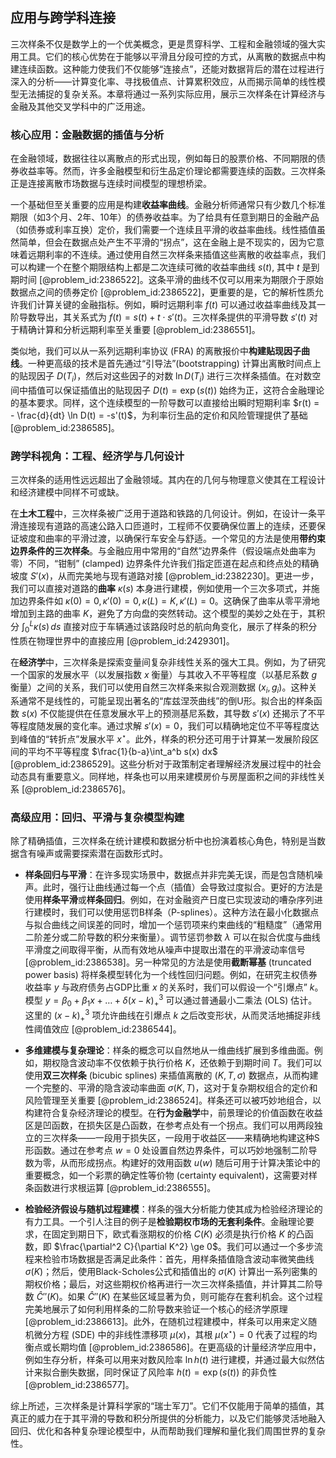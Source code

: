 ## 应用与跨学科连接

三次样条不仅是数学上的一个优美概念，更是贯穿科学、工程和金融领域的强大实用工具。它们的核心优势在于能够以平滑且分段可控的方式，从离散的数据点中构建连续函数。这种能力使我们不仅能够“连接点”，还能对数据背后的潜在过程进行深入的分析——计算变化率、寻找极值点、计算累积效应，从而揭示简单的线性模型无法捕捉的复杂关系。本章将通过一系列实际应用，展示三次样条在计算经济与金融及其他交叉学科中的广泛用途。

### 核心应用：金融数据的插值与分析

在金融领域，数据往往以离散点的形式出现，例如每日的股票价格、不同期限的债券收益率等。然而，许多金融模型和衍生品定价理论都需要连续的函数。三次样条正是连接离散市场数据与连续时间模型的理想桥梁。

一个基础但至关重要的应用是构建**收益率曲线**。金融分析师通常只有少数几个标准期限（如3个月、2年、10年）的债券收益率。为了给具有任意到期日的金融产品（如债券或利率互换）定价，我们需要一个连续且平滑的收益率曲线。线性插值虽然简单，但会在数据点处产生不平滑的“拐点”，这在金融上是不现实的，因为它意味着远期利率的不连续。通过使用自然三次样条来插值这些离散的收益率点，我们可以构建一个在整个期限结构上都是二次连续可微的收益率曲线 $s(t)$, 其中 $t$ 是到期时间 [@problem_id:2386522]。这条平滑的曲线不仅可以用来为期限介于原始数据点之间的债券定价 [@problem_id:2386522]，更重要的是，它的解析性质允许我们计算关键的金融指标。例如，瞬时远期利率 $f(t)$ 可以通过收益率曲线及其一阶导数导出，其关系式为 $f(t) = s(t) + t \cdot s'(t)$。三次样条提供的平滑导数 $s'(t)$ 对于精确计算和分析远期利率至关重要 [@problem_id:2386551]。

类似地，我们可以从一系列远期利率协议 (FRA) 的离散报价中**构建贴现因子曲线**。一种更高级的技术是首先通过“引导法”(bootstrapping) 计算出离散时间点上的贴现因子 $D(T_i)$，然后对这些因子的对数 $\ln D(T_i)$ 进行三次样条插值。在对数空间中插值可以保证插值出的贴现因子 $D(t) = \exp(s(t))$ 始终为正，这符合金融理论的基本要求。同样，这个连续模型的一阶导数可以直接给出瞬时短期利率 $r(t) = - \frac{d}{dt} \ln D(t) = -s'(t)$，为利率衍生品的定价和风险管理提供了基础 [@problem_id:2386585]。

### 跨学科视角：工程、经济学与几何设计

三次样条的适用性远远超出了金融领域。其内在的几何与物理意义使其在工程设计和经济建模中同样不可或缺。

在**土木工程**中，三次样条被广泛用于道路和铁路的几何设计。例如，在设计一条平滑连接现有道路的高速公路入口匝道时，工程师不仅要确保位置上的连续，还要保证坡度和曲率的平滑过渡，以确保行车安全与舒适。一个常见的方法是使用**带约束边界条件的三次样条**。与金融应用中常用的“自然”边界条件（假设端点处曲率为零）不同，“钳制” (clamped) 边界条件允许我们指定匝道在起点和终点处的精确坡度 $S'(x)$，从而完美地与现有道路对接 [@problem_id:2382230]。更进一步，我们可以直接对道路的**曲率** $\kappa(s)$ 本身进行建模，例如使用一个三次多项式，并施加边界条件如 $\kappa(0) = 0, \kappa'(0) = 0, \kappa(L) = K, \kappa'(L) = 0$。这确保了曲率从零平滑地增加到主路的曲率 $K$，避免了方向盘的突然转动。这个模型的美妙之处在于，其积分 $\int_0^L \kappa(s) \, ds$ 直接对应于车辆通过该路段时总的航向角变化，展示了样条的积分性质在物理世界中的直接应用 [@problem_id:2429301]。

在**经济学**中，三次样条是探索变量间复杂非线性关系的强大工具。例如，为了研究一个国家的发展水平（以发展指数 $x$ 衡量）与其收入不平等程度（以基尼系数 $g$ 衡量）之间的关系，我们可以使用自然三次样条来拟合观测数据 $(x_i, g_i)$。这种关系通常不是线性的，可能呈现出著名的“库兹涅茨曲线”的倒U形。拟合出的样条函数 $s(x)$ 不仅能提供在任意发展水平上的预测基尼系数，其导数 $s'(x)$ 还揭示了不平等程度随发展的变化率。通过求解 $s'(x) = 0$，我们可以精确地定位不平等程度达到峰值的“转折点”发展水平 $x^\star$。此外，样条的积分还可用于计算某一发展阶段区间的平均不平等程度 $\frac{1}{b-a}\int_a^b s(x) dx$ [@problem_id:2386529]。这些分析对于政策制定者理解经济发展过程中的社会动态具有重要意义。同样地，样条也可以用来建模房价与房屋面积之间的非线性关系 [@problem_id:2386576]。

### 高级应用：回归、平滑与复杂模型构建

除了精确插值，三次样条在统计建模和数据分析中也扮演着核心角色，特别是当数据含有噪声或需要探索潜在函数形式时。

- **样条回归与平滑**：在许多现实场景中，数据点并非完美无误，而是包含随机噪声。此时，强行让曲线通过每一个点（插值）会导致过度拟合。更好的方法是使用**样条平滑**或**样条回归**。例如，在对金融资产日度已实现波动的嘈杂序列进行建模时，我们可以使用惩罚B样条（P-splines）。这种方法在最小化数据点与拟合曲线之间误差的同时，增加一个惩罚项来约束曲线的“粗糙度”（通常用二阶差分或二阶导数的积分来衡量）。调节惩罚参数 $\lambda$ 可以在拟合优度与曲线平滑度之间取得平衡，从而有效地从噪声中提取出潜在的平滑波动率信号 [@problem_id:2386538]。另一种常见的方法是使用**截断幂基** (truncated power basis) 将样条模型转化为一个线性回归问题。例如，在研究主权债券收益率 $y$ 与政府债务占GDP比重 $x$ 的关系时，我们可以假设一个“引爆点” $k$。模型 $y = \beta_0 + \beta_1 x + \dots + \delta (x-k)_+^3$ 可以通过普通最小二乘法 (OLS) 估计。这里的 $(x-k)_+^3$ 项允许曲线在引爆点 $k$ 之后改变形状，从而灵活地捕捉非线性阈值效应 [@problem_id:2386544]。

- **多维建模与复杂理论**：样条的概念可以自然地从一维曲线扩展到多维曲面。例如，期权隐含波动率不仅依赖于执行价格 $K$，还依赖于到期时间 $T$。我们可以使用**双三次样条** (bicubic splines) 来插值离散的 $(K, T, \sigma)$ 数据点，从而构建一个完整的、平滑的隐含波动率曲面 $\sigma(K, T)$，这对于复杂期权组合的定价和风险管理至关重要 [@problem_id:2386524]。样条还可以被巧妙地组合，以构建符合复杂经济理论的模型。在**行为金融学**中，前景理论的价值函数在收益区是凹函数，在损失区是凸函数，在参考点处有一个拐点。我们可以用两段独立的三次样条——一段用于损失区，一段用于收益区——来精确地构建这种S形函数。通过在参考点 $w=0$ 处设置自然边界条件，可以巧妙地强制二阶导数为零，从而形成拐点。构建好的效用函数 $u(w)$ 随后可用于计算决策论中的重要概念，如一个彩票的确定性等价物 (certainty equivalent)，这需要对样条函数进行求根运算 [@problem_id:2386555]。

- **检验经济假设与随机过程建模**：样条的强大分析能力使其成为检验经济理论的有力工具。一个引人注目的例子是**检验期权市场的无套利条件**。金融理论要求，在固定到期日下，欧式看涨期权的价格 $C(K)$ 必须是执行价格 $K$ 的凸函数，即 $\frac{\partial^2 C}{\partial K^2} \ge 0$。我们可以通过一个多步流程来检验市场数据是否满足此条件：首先，用样条插值隐含波动率微笑曲线 $\sigma(K)$；然后，使用Black-Scholes公式和插值出的 $\sigma(K)$ 计算出一系列密集的期权价格；最后，对这些期权价格再进行一次三次样条插值，并计算其二阶导数 $\widehat{C}''(K)$。如果 $\widehat{C}''(K)$ 在某些区域显著为负，则可能存在套利机会。这个过程完美地展示了如何利用样条的二阶导数来验证一个核心的经济学原理 [@problem_id:2386613]。此外，在随机过程建模中，样条可以用来定义随机微分方程 (SDE) 中的非线性漂移项 $\mu(x)$，其根 $\mu(x^\star)=0$ 代表了过程的均衡点或长期均值 [@problem_id:2386586]。在更高级的计量经济学应用中，例如生存分析，样条可以用来对数风险率 $\ln h(t)$ 进行建模，并通过最大似然估计来拟合删失数据，同时保证了风险率 $h(t)=\exp(s(t))$ 的非负性 [@problem_id:2386577]。

综上所述，三次样条是计算科学家的“瑞士军刀”。它们不仅能用于简单的插值，其真正的威力在于其平滑的导数和积分所提供的分析能力，以及它们能够灵活地融入回归、优化和各种复杂理论模型中，从而帮助我们理解和量化我们周围世界的复杂性。